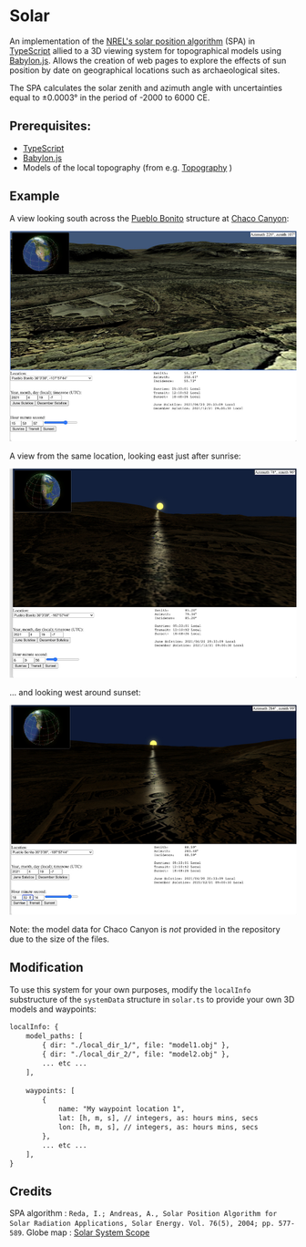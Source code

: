 # Solar

An implementation of the [NREL's solar position algorithm](https://midcdmz.nrel.gov/spa/) (SPA) in [TypeScript](https://www.typescriptlang.org/) allied to a 3D viewing system for topographical models using [Babylon.js](https://www.babylonjs.com/). Allows the creation of web pages to explore the effects of sun position by date on geographical locations such as archaeological sites.

The SPA calculates the solar zenith and azimuth angle with uncertainties equal to ±0.0003° in the period of -2000 to 6000 CE.

## Prerequisites:

- [TypeScript](https://www.typescriptlang.org/)
- [Babylon.js](https://www.babylonjs.com/)
- Models of the local topography (from e.g. [Topography](https://github.com/JohnGrime/Topography) )

## Example

A view looking south across the [Pueblo Bonito](https://en.wikipedia.org/wiki/Pueblo_Bonito) structure at [Chaco Canyon](https://www.nps.gov/chcu/index.htm):

![View from Pueblo Bonito](browser.small.jpg)

A view from the same location, looking east just after sunrise:

![Sunrise at Pueblo Bonito](browser.small.sunrise.jpg)

... and looking west around sunset:

![Sunset at Pueblo Bonito](browser.small.sunset.jpg)

Note: the model data for Chaco Canyon is *not* provided in the repository due to the size of the files.

## Modification

To use this system for your own purposes, modify the `localInfo` substructure of the `systemData` structure in `solar.ts` to provide your own 3D models and waypoints:

```
localInfo: {
	model_paths: [
		{ dir: "./local_dir_1/", file: "model1.obj" },
		{ dir: "./local_dir_2/", file: "model2.obj" },
		... etc ...
	],

	waypoints: [
		{
			name: "My waypoint location 1",
			lat: [h, m, s], // integers, as: hours mins, secs
			lon: [h, m, s], // integers, as: hours mins, secs
		},
		... etc ...
	],
}
```

## Credits

SPA algorithm : `Reda, I.; Andreas, A., Solar Position Algorithm for Solar Radiation Applications, Solar Energy. Vol. 76(5), 2004; pp. 577-589`.
Globe map : [Solar System Scope](https://www.solarsystemscope.com/textures/)
